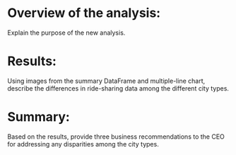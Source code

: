 # Overview of the analysis: 
  Explain the purpose of the new analysis.

# Results: 
  Using images from the summary DataFrame and multiple-line chart, describe the differences in ride-sharing data among the different city types.

# Summary: 
  Based on the results, provide three business recommendations to the CEO for addressing any disparities among the city types.
